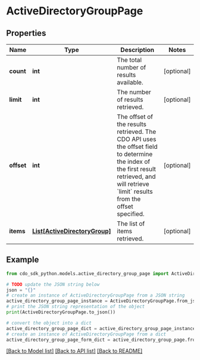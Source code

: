 # ActiveDirectoryGroupPage


## Properties

Name | Type | Description | Notes
------------ | ------------- | ------------- | -------------
**count** | **int** | The total number of results available. | [optional] 
**limit** | **int** | The number of results retrieved. | [optional] 
**offset** | **int** | The offset of the results retrieved. The CDO API uses the offset field to determine the index of the first result retrieved, and will retrieve &#x60;limit&#x60; results from the offset specified. | [optional] 
**items** | [**List[ActiveDirectoryGroup]**](ActiveDirectoryGroup.md) | The list of items retrieved. | [optional] 

## Example

```python
from cdo_sdk_python.models.active_directory_group_page import ActiveDirectoryGroupPage

# TODO update the JSON string below
json = "{}"
# create an instance of ActiveDirectoryGroupPage from a JSON string
active_directory_group_page_instance = ActiveDirectoryGroupPage.from_json(json)
# print the JSON string representation of the object
print(ActiveDirectoryGroupPage.to_json())

# convert the object into a dict
active_directory_group_page_dict = active_directory_group_page_instance.to_dict()
# create an instance of ActiveDirectoryGroupPage from a dict
active_directory_group_page_form_dict = active_directory_group_page.from_dict(active_directory_group_page_dict)
```
[[Back to Model list]](../README.md#documentation-for-models) [[Back to API list]](../README.md#documentation-for-api-endpoints) [[Back to README]](../README.md)


